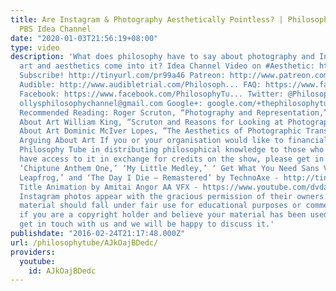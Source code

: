 ```yaml
---
title: Are Instagram & Photography Aesthetically Pointless? | Philosophy Tube ft.
  PBS Idea Channel
date: "2020-01-03T21:56:19+08:00"
type: video
description: 'What does philosophy have to say about photography and Instagram? Does
  art and aesthetics come into it? Idea Channel Video on #Aesthetic: https://www.youtube.com/watch?v=Q_rQbXlmgHI
  Subscribe! http://tinyurl.com/pr99a46 Patreon: http://www.patreon.com/PhilosophyTube
  Audible: http://www.audibletrial.com/Philosoph... FAQ: https://www.facebook.com/PhilosophyTu...
  Facebook: https://www.facebook.com/PhilosophyTu... Twitter: @PhilosophyTube Email:
  ollysphilosophychannel@gmail.com Google+: google.com/+thephilosophytube realphilosophytube.tumblr.com
  Recommended Reading: Roger Scruton, “Photography and Representation,” in Arguing
  About Art William King, “Scruton and Reasons for Looking at Photographs,” in Arguing
  About Art Dominic McIver Lopes, “The Aesthetics of Photographic Transparency,” in
  Arguing About Art If you or your organisation would like to financially support
  Philosophy Tube in distributing philosophical knowledge to those who might not otherwise
  have access to it in exchange for credits on the show, please get in touch! Music:
  ‘Chiptune Anthem One,’ ‘My Little Medley,’ ‘ Get What You Need Sans Vocals,’ ‘Digital
  Leapfrog,’ and ‘The Day I Die – Remastered’ by TechnoAxe - http://tinyurl.com/kkrsfgg
  Title Animation by Amitai Angor AA VFX - https://www.youtube.com/dvdangor2011 All
  Instagram photos appear with the gracious permission of their owners. Any copyrighted
  material should fall under fair use for educational purposes or commentary, but
  if you are a copyright holder and believe your material has been used unfairly please
  get in touch with us and we will be happy to discuss it.'
publishdate: "2016-02-24T21:17:48.000Z"
url: /philosophytube/AJkOajBDedc/
providers:
  youtube:
    id: AJkOajBDedc
---
```

